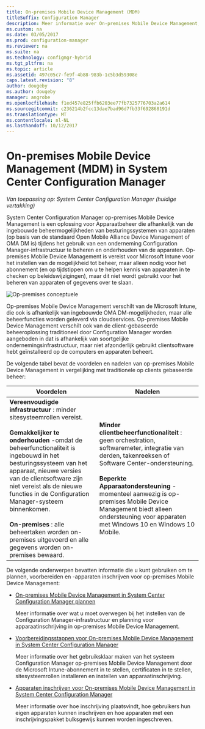 ```yaml
---
title: On-premises Mobile Device Management (MDM)
titleSuffix: Configuration Manager
description: Meer informatie over On-premises Mobile Device Management, een oplossing voor Apparaatbeheer in System Center Configuration Manager.
ms.custom: na
ms.date: 03/05/2017
ms.prod: configuration-manager
ms.reviewer: na
ms.suite: na
ms.technology: configmgr-hybrid
ms.tgt_pltfrm: na
ms.topic: article
ms.assetid: 497c05c7-fe9f-4b88-983b-1c5b3d59308e
caps.latest.revision: "8"
author: dougeby
ms.author: dougeby
manager: angrobe
ms.openlocfilehash: f1ed457e825ffb6203ee77fb7325776703a2a614
ms.sourcegitcommit: c236214b2fcc13dae7bad96d7fb33f692868191d
ms.translationtype: MT
ms.contentlocale: nl-NL
ms.lasthandoff: 10/12/2017
---
```

# <a name="on-premises-mobile-device-management-mdm-in-system-center-configuration-manager"></a>On-premises Mobile Device Management (MDM) in System Center Configuration Manager

*Van toepassing op: System Center Configuration Manager (huidige vertakking)*

System Center Configuration Manager op\-premises Mobile Device Management is een oplossing voor Apparaatbeheer die afhankelijk van de ingebouwde beheermogelijkheden van besturingssystemen van apparaten (op basis van de standaard Open Mobile Alliance Device Management of OMA DM is) tijdens het gebruik van een onderneming Configuration Manager-infrastructuur te beheren en onderhouden van de apparaten. Op\-premises Mobile Device Management is vereist voor Microsoft Intune voor het instellen van de mogelijkheid tot beheer, maar alleen nodig voor het abonnement (en op tijdstippen om u te helpen kennis van apparaten in te checken op beleidswijzigingen), maar dit niet wordt gebruikt voor het beheren van apparaten of gegevens over te slaan.  

 ![Op\-premises conceptuele](media/On-premises-conceptual.png)  

 Op\-premises Mobile Device Management verschilt van de Microsoft Intune, die ook is afhankelijk van ingebouwde OMA DM-mogelijkheden, maar alle beheerfuncties worden geleverd via cloudservices.  Op\-premises Mobile Device Management verschilt ook van de client-gebaseerde beheeroplossing traditioneel door Configuration Manager worden aangeboden in dat is afhankelijk van soortgelijke ondernemingsinfrastructuur, maar niet afzonderlijk gebruikt clientsoftware hebt geïnstalleerd op de computers en apparaten beheert.  

 De volgende tabel bevat de voordelen en nadelen van op\-premises Mobile Device Management in vergelijking met traditionele op clients gebaseerde beheer:  

|Voordelen|Nadelen|  
|----------------|-------------------|  
|**Vereenvoudigde infrastructuur** : minder sitesysteemrollen vereist.<br /><br /> **Gemakkelijker te onderhouden** -omdat de beheerfunctionaliteit is ingebouwd in het besturingssysteem van het apparaat, nieuwe versies van de clientsoftware zijn niet vereist als de nieuwe functies in de Configuration Manager-systeem binnenkomen.<br /><br /> **On-premises** : alle beheertaken worden on-premises uitgevoerd en alle gegevens worden on-premises bewaard.|**Minder clientbeheerfunctionaliteit** : geen orchestration, softwaremeter, integratie van derden, takenreeksen of Software Center-ondersteuning.<br /><br /> **Beperkte Apparaatondersteuning** - momenteel aanwezig is op\-premises Mobile Device Management biedt alleen ondersteuning voor apparaten met Windows 10 en Windows 10 Mobile.|  

 De volgende onderwerpen bevatten informatie die u kunt gebruiken om te plannen, voorbereiden en -apparaten inschrijven voor op\-premises Mobile Device Management:  

-   [On-premises Mobile Device Management in System Center Configuration Manager plannen](../plan-design/plan-on-premises-mdm.md)  

     Meer informatie over wat u moet overwegen bij het instellen van de Configuration Manager-infrastructuur en planning voor apparaatinschrijving in op\-premises Mobile Device Management.  

-   [Voorbereidingsstappen voor On-premises Mobile Device Management in System Center Configuration Manager](../get-started/preparation-steps-for-on-premises-mdm.md)  

     Meer informatie over het gebruiksklaar maken van het systeem Configuration Manager op\-premises Mobile Device Management door de Microsoft Intune-abonnement in te stellen, certificaten in te stellen, sitesysteemrollen installeren en instellen van apparaatinschrijving.  

-   [Apparaten inschrijven voor On-premises Mobile Device Management in System Center Configuration Manager](../deploy-use/enroll-devices-on-premises-mdm.md)  

     Meer informatie over hoe inschrijving plaatsvindt, hoe gebruikers hun eigen apparaten kunnen inschrijven en hoe apparaten met een inschrijvingspakket bulksgewijs kunnen worden ingeschreven.  
